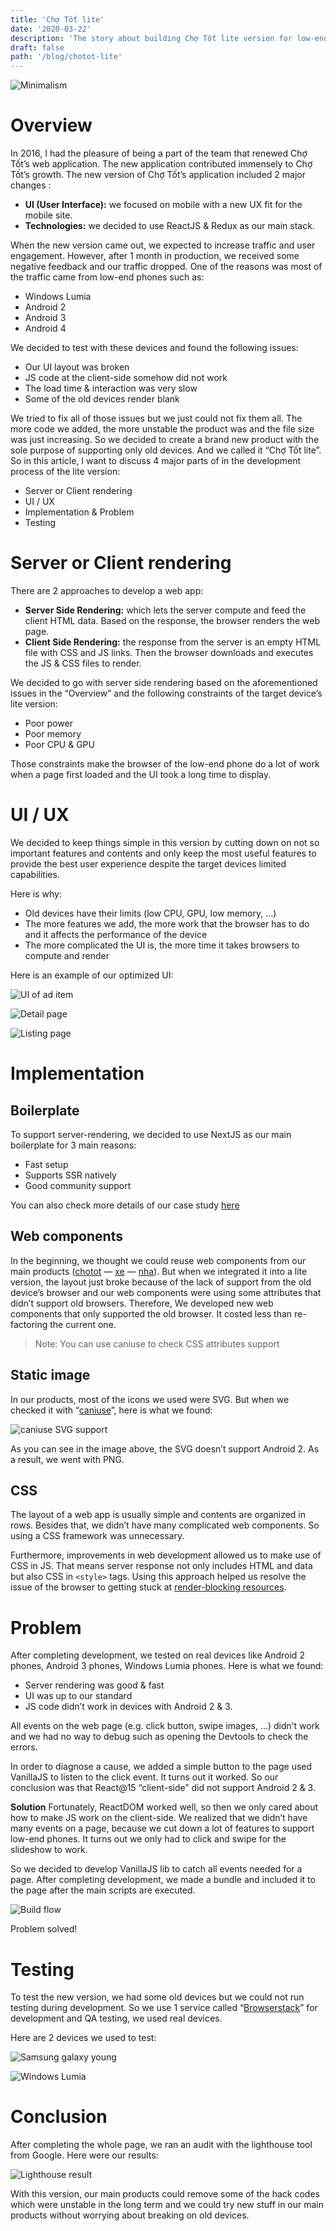```yaml
---
title: 'Chợ Tốt lite'
date: '2020-03-22'
description: 'The story about building Chợ Tốt lite version for low-end devices'
draft: false
path: '/blog/chotot-lite'
---
```


![Minimalism](https://miro.medium.com/max/7000/1*xrlv9agtvdL3KJtKK3WbZQ.jpeg)

# Overview

In 2016, I had the pleasure of being a part of the team that renewed Chợ Tốt’s web application. The new application contributed immensely to Chợ Tốt’s growth. The new version of Chợ Tốt’s application included 2 major changes :

- **UI (User Interface):** we focused on mobile with a new UX fit for the mobile site.
- **Technologies:** we decided to use ReactJS & Redux as our main stack.

When the new version came out, we expected to increase traffic and user engagement. However, after 1 month in production, we received some negative feedback and our traffic dropped. One of the reasons was most of the traffic came from low-end phones such as:

- Windows Lumia
- Android 2
- Android 3
- Android 4

We decided to test with these devices and found the following issues:

- Our UI layout was broken
- JS code at the client-side somehow did not work
- The load time & interaction was very slow
- Some of the old devices render blank

We tried to fix all of those issues but we just could not fix them all. The more code we added, the more unstable the product was and the file size was just increasing. So we decided to create a brand new product with the sole purpose of supporting only old devices. And we called it “Chợ Tốt lite”. So in this article, I want to discuss 4 major parts of in the development process of the lite version:

- Server or Client rendering
- UI / UX
- Implementation & Problem
- Testing

# Server or Client rendering

There are 2 approaches to develop a web app:

- **Server Side Rendering:** which lets the server compute and feed the client HTML data. Based on the response, the browser renders the web page.
- **Client Side Rendering:** the response from the server is an empty HTML file with CSS and JS links. Then the browser downloads and executes the JS & CSS files to render.

We decided to go with server side rendering based on the aforementioned issues in the “Overview” and the following constraints of the target device’s lite version:

- Poor power
- Poor memory
- Poor CPU & GPU

Those constraints make the browser of the low-end phone do a lot of work when a page first loaded and the UI took a long time to display.

# UI / UX

We decided to keep things simple in this version by cutting down on not so important features and contents and only keep the most useful features to provide the best user experience despite the target devices limited capabilities.

Here is why:

- Old devices have their limits (low CPU, GPU, low memory, …)
- The more features we add, the more work that the browser has to do and it affects the performance of the device
- The more complicated the UI is, the more time it takes browsers to compute and render

Here is an example of our optimized UI:

![UI of ad item](https://miro.medium.com/max/1536/1*1i7BdBOxdEYBgKZQ9NxO1Q.png)

![Detail page](https://miro.medium.com/max/1772/1*9srzXdLiLiLjRXA46VRqrQ.png)

![Listing page](https://miro.medium.com/max/1744/1*A2Mf_mnIisWTTMe4x66YnQ.png)

# Implementation

## Boilerplate

To support server-rendering, we decided to use NextJS as our main boilerplate for 3 main reasons:

- Fast setup
- Supports SSR natively
- Good community support

You can also check more details of our case study [here](https://medium.com/chotot/next-js-at-chotot-ca9c1520f436)

## Web components

In the beginning, we thought we could reuse web components from our main products ([chotot](https://www.chotot.com/) — [xe](https://xe.chotot.com/) — [nha](https://nha.chotot.com/)). But when we integrated it into a lite version, the layout just broke because of the lack of support from the old device’s browser and our web components were using some attributes that didn’t support old browsers. Therefore, We developed new web components that only supported the old browser. It costed less than re-factoring the current one.

> Note: You can use caniuse to check CSS attributes support

## Static image

In our products, most of the icons we used were SVG. But when we checked it with “[caniuse](https://caniuse.com/)”, here is what we found:

![caniuse SVG support](https://miro.medium.com/max/4712/1*6NJDkSVYgTzOBZHAu9FjrA.png)

As you can see in the image above, the SVG doesn’t support Android 2. As a result, we went with PNG.

## CSS

The layout of a web app is usually simple and contents are organized in rows. Besides that, we didn’t have many complicated web components. So using a CSS framework was unnecessary.

Furthermore, improvements in web development allowed us to make use of CSS in JS. That means server response not only includes HTML and data but also CSS in `<style>` tags. Using this approach helped us resolve the issue of the browser to getting stuck at [render-blocking resources](https://developers.google.com/web/fundamentals/performance/critical-rendering-path/render-blocking-css).

# Problem

After completing development, we tested on real devices like Android 2 phones, Android 3 phones, Windows Lumia phones. Here is what we found:

- Server rendering was good & fast
- UI was up to our standard
- JS code didn’t work in devices with Android 2 & 3.

All events on the web page (e.g. click button, swipe images, …) didn’t work and we had no way to debug such as opening the Devtools to check the errors.

In order to diagnose a cause, we added a simple button to the page used VanillaJS to listen to the click event. It turns out it worked. So our conclusion was that React@15 “client-side” did not support Android 2 & 3.

**Solution**
Fortunately, ReactDOM worked well, so then we only cared about how to make JS work on the client-side. We realized that we didn’t have many events on a page, because we cut down a lot of features to support low-end phones. It turns out we only had to click and swipe for the slideshow to work.

So we decided to develop VanillaJS lib to catch all events needed for a page. After completing development, we made a bundle and included it to the page after the main scripts are executed.

![Build flow](https://miro.medium.com/max/4426/1*30vaN0UE2zVvVdadmsgawQ.png)

Problem solved!

# Testing

To test the new version, we had some old devices but we could not run testing during development. So we use 1 service called “[Browserstack](https://www.browserstack.com/)” for development and QA testing, we used real devices.

Here are 2 devices we used to test:

![Samsung galaxy young](https://miro.medium.com/max/698/1*yEf9U8XACh1VymlcO8tz5A.jpeg)

![Windows Lumia](https://miro.medium.com/max/1280/1*3-dPkvFNn-h9_sok98jeag.jpeg)

# Conclusion

After completing the whole page, we ran an audit with the lighthouse tool from Google. Here were our results:

![Lighthouse result](https://miro.medium.com/max/3388/1*7sqUZXYKenzBI4ocvuq5pw.png)

With this version, our main products could remove some of the hack codes which were unstable in the long term and we could try new stuff in our main products without worrying about breaking on old devices.
